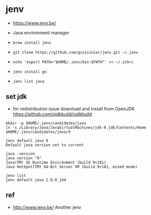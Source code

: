 # jenv
- https://www.jenv.be/
- Java environment manager

- `brew install jenv`
- `git clone https://github.com/gcuisinier/jenv.git ~/.jenv`
- `echo 'export PATH="$HOME/.jenv/bin:$PATH"' >> ~/.zshrc`

- `jenv install go`

- `jenv list java`

## set jdk
- for redistribution issue download and install from OpenJDK https://github.com/ojdkbuild/ojdkbuild

```
mkdir -p $HOME/.jenv/candidates/java
ln -s /Library/Java/JavaVirtualMachines/jdk-9.jdk/Contents/Home $HOME/.jenv/candidates/java/9

jenv default java 9
Default java version set to current

java -version
java version "9"
Java(TM) SE Runtime Environment (build 9+181)
Java HotSpot(TM) 64-Bit Server VM (build 9+181, mixed mode)
```

```
jenv list
jenv default java 1.8.0_144
```


## ref
- http://www.jenv.be/ Another jenv
